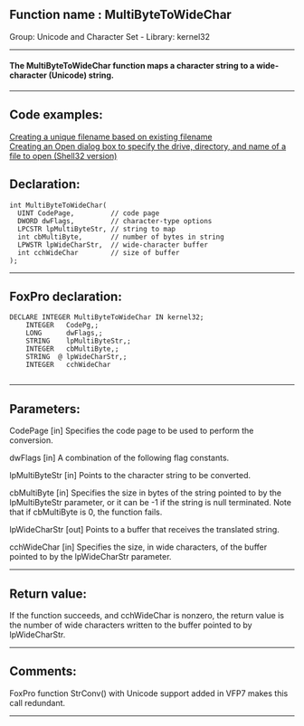 
## Function name : MultiByteToWideChar
Group: Unicode and Character Set - Library: kernel32    
***  


#### The MultiByteToWideChar function maps a character string to a wide-character (Unicode) string.
***  


## Code examples:
[Creating a unique filename based on existing filename](../../samples/sample_014.md)  
[Creating an Open dialog box to specify the drive, directory, and name of a file to open (Shell32 version)](../../samples/sample_365.md)  

## Declaration:
```foxpro  
int MultiByteToWideChar(
  UINT CodePage,         // code page
  DWORD dwFlags,         // character-type options
  LPCSTR lpMultiByteStr, // string to map
  int cbMultiByte,       // number of bytes in string
  LPWSTR lpWideCharStr,  // wide-character buffer
  int cchWideChar        // size of buffer
);  
```  
***  


## FoxPro declaration:
```foxpro  
DECLARE INTEGER MultiByteToWideChar IN kernel32;
	INTEGER   CodePg,;
	LONG      dwFlags,;
	STRING    lpMultiByteStr,;
	INTEGER   cbMultiByte,;
	STRING  @ lpWideCharStr,;
	INTEGER   cchWideChar
  
```  
***  


## Parameters:
CodePage 
[in] Specifies the code page to be used to perform the conversion.

dwFlags 
[in] A combination of the following flag constants. 

lpMultiByteStr 
[in] Points to the character string to be converted. 

cbMultiByte 
[in] Specifies the size in bytes of the string pointed to by the lpMultiByteStr parameter, or it can be -1 if the string is null terminated. Note that if cbMultiByte is 0, the function fails. 

lpWideCharStr 
[out] Points to a buffer that receives the translated string. 

cchWideChar 
[in] Specifies the size, in wide characters, of the buffer pointed to by the lpWideCharStr parameter.   
***  


## Return value:
If the function succeeds, and cchWideChar is nonzero, the return value is the number of wide characters written to the buffer pointed to by lpWideCharStr.   
***  


## Comments:
FoxPro function StrConv() with Unicode support added in VFP7 makes this call redundant.  
  
***  

